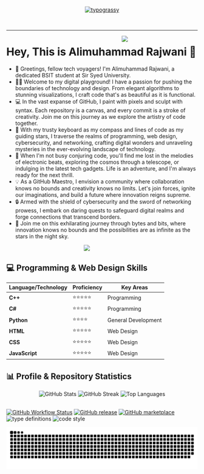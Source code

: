 



























<br>



<p align="center">
  <a href="https://github.com/kawarimidoll/typograssy">
    <img alt="typograssy" src="https://typograssy.deno.dev/api?text=Hey,%20Developer!%20%20%20&l0=none&l1=6abf69&l2=48ab54&l3=3b9a48&l4=348840&comment=&bg=none&frame=none">
  </a>
</p>

<br>

___________

<img align="right" src="https://user-images.githubusercontent.com/74038190/212749171-b84692a8-2b04-4e3b-93ca-ac14705da224.gif" width="200">



# Hey, This is Alimuhammad Rajwani 👋


- 👋 Greetings, fellow tech voyagers! I'm Alimuhammad Rajwani, a dedicated BSIT student at Sir Syed University.
- 👨‍💻 Welcome to my digital playground! I have a passion for pushing the boundaries of technology and design. From elegant algorithms to stunning visualizations, I craft code that's as beautiful as it is functional.
- 💻 In the vast expanse of GitHub, I paint with pixels and sculpt with syntax. Each repository is a canvas, and every commit is a stroke of creativity. Join me on this journey as we explore the artistry of code together.
- 🚀 With my trusty keyboard as my compass and lines of code as my guiding stars, I traverse the realms of programming, web design, cybersecurity, and networking, crafting digital wonders and unraveling mysteries in the ever-evolving landscape of technology.
- 🌌 When I'm not busy conjuring code, you'll find me lost in the melodies of electronic beats, exploring the cosmos through a telescope, or indulging in the latest tech gadgets. Life is an adventure, and I'm always ready for the next thrill.
- 💡 As a GitHub Maestro, I envision a community where collaboration knows no bounds and creativity knows no limits. Let's join forces, ignite our imaginations, and build a future where innovation reigns supreme.
- 🔒 Armed with the shield of cybersecurity and the sword of networking prowess, I embark on daring quests to safeguard digital realms and forge connections that transcend borders.
- 🌟 Join me on this exhilarating journey through bytes and bits, where innovation knows no bounds and the possibilities are as infinite as the stars in the night sky.

<img align="right" src="https://user-images.githubusercontent.com/74038190/219923809-b86dc415-a0c2-4a38-bc88-ad6cf06395a8.gif" width="300" >

<br>

## 💻 Programming & Web Design Skills

| **Language/Technology** | **Proficiency** | **Key Areas**         |
|-------------------------|-----------------|-----------------------|
| **C++**                 | ⭐⭐⭐⭐⭐          | Programming           |
| **C#**                  | ⭐⭐⭐⭐⭐          | Programming           |
| **Python**              | ⭐⭐⭐⭐           | General Development   |
| **HTML**                | ⭐⭐⭐⭐⭐          | Web Design            |
| **CSS**                 | ⭐⭐⭐⭐⭐          | Web Design            |
| **JavaScript**          | ⭐⭐⭐⭐⭐          | Web Design            |

## 📊 Profile & Repository Statistics

<div align="center">
  <img src="https://github-readme-stats.vercel.app/api?username=AlimuhammadRajwani&show_icons=true&theme=radical" alt="GitHub Stats" height="180em">
  <img src="https://github-readme-streak-stats.herokuapp.com/?user=AlimuhammadRajwani&theme=radical" alt="GitHub Streak" height="180em">
  <img src="https://github-readme-stats.vercel.app/api/top-langs/?username=AlimuhammadRajwani&layout=compact&theme=radical" alt="Top Languages" height="180em">
</div>


<br>

[![GitHub Workflow Status](https://img.shields.io/github/actions/workflow/status/platane/platane/main.yml?label=action&style=flat-square)](https://github.com/Platane/Platane/actions/workflows/main.yml)
[![GitHub release](https://img.shields.io/github/release/platane/snk.svg?style=flat-square)](https://github.com/platane/snk/releases/latest)
[![GitHub marketplace](https://img.shields.io/badge/marketplace-snake-blue?logo=github&style=flat-square)](https://github.com/marketplace/actions/generate-snake-game-from-github-contribution-grid)
![type definitions](https://img.shields.io/npm/types/typescript?style=flat-square)
![code style](https://img.shields.io/badge/code_style-prettier-ff69b4.svg?style=flat-square)



<picture>
  <source media="(prefers-color-scheme: dark)" srcset="https://raw.githubusercontent.com/platane/snk/output/github-contribution-grid-snake-dark.svg" />
  <source media="(prefers-color-scheme: light)" srcset="https://raw.githubusercontent.com/platane/snk/output/github-contribution-grid-snake.svg" />
  <img alt="github contribution grid snake animation" src="https://raw.githubusercontent.com/platane/snk/output/github-contribution-grid-snake.svg" />
</picture>





